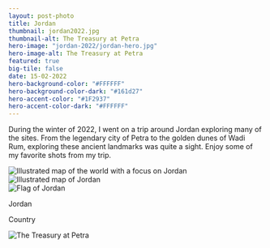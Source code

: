 ```yaml
---
layout: post-photo
title: Jordan
thumbnail: jordan2022.jpg
thumbnail-alt: The Treasury at Petra
hero-image: "jordan-2022/jordan-hero.jpg"
hero-image-alt: The Treasury at Petra
featured: true
big-tile: false
date: 15-02-2022
hero-background-color: "#FFFFFF"
hero-background-color-dark: "#161d27"
hero-accent-color: "#1F2937"
hero-accent-color-dark: "#FFFFFF"
---
```


During the winter of 2022, I went on a trip around Jordan exploring many of the sites. From the legendary city of Petra to the golden dunes of Wadi Rum, exploring these ancient landmarks was quite a sight. Enjoy some of my favorite shots from my trip. 

<!-- TODO should this be a component?? -->
<div class="grid-x grid-padding-x grid-margin-y">
  <div class="grid-x cell">
    <div class="map-container cell grid-x">
      <img class="map" src="../img/photography/jordan-2022/worldmap-jordan.svg" alt="Illustrated map of the world with a focus on Jordan">
      <div class="detail cell small-12 medium-shrink">
        <div class="detailed-map cell">
          <img src="../img/photography/jordan-2022/mapdetail-jordan.svg" alt="Illustrated map of Jordan">
        </div>
        <div class="detail-footer cell grid-x align-middle">
          <div class="cell small-2 medium-shrink flag-wrapper">
            <img src="../img/photography/flags/jordan.svg" alt="Flag of Jordan">
          </div>
          <div class="cell shrink text-wrapper">
            <p class="country-name">Jordan</p>
            <p class="country-label">Country</p>
          </div>
        </div>
      </div>
    </div>
  </div>
</div>

<div class="grid-x grid-padding-x grid-margin-y">
  <div class="cell medium-6">
    <img src="../img/photography/jordan-2022/camel-treasury.jpg" alt="">
  </div>
  <div class="cell medium-6">
    <img src="../img/photography/jordan-2022/portal.jpg" alt="">
  </div>
  <div class="cell">
    <img src="../img/photography/jordan-2022/train-tracks.jpg" alt="">
  </div>
  <div class="cell">
    <img src="../img/photography/jordan-2022/goat-truck.jpg" alt="">
  </div>
  <div class="cell">
    <img src="../img/photography/jordan-2022/dessert-truck.jpg" alt="">
  </div>
  <div class="cell">
    <img src="../img/photography/jordan-2022/camels-chilling.jpg" alt="">
  </div>
  <div class="cell">
    <img src="../img/photography/jordan-2022/dessert-pano.jpg" alt="">
  </div>
  <div class="cell">
    <img src="../img/photography/jordan-2022/petra-treasury.jpg" alt="The Treasury at Petra">
  </div>
</div>